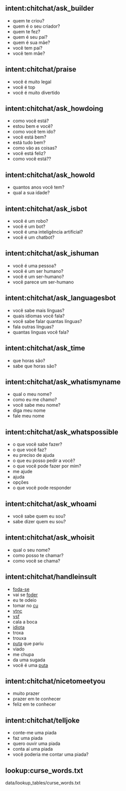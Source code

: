 ## intent:chitchat/ask_builder
- quem te criou?
- quem é o seu criador?
- quem te fez?
- quem é seu pai?
- quem é sua mãe?
- você tem pai?
- você tem mãe?

## intent:chitchat/praise
- você é muito legal
- você é top
- você é muito divertido

## intent:chitchat/ask_howdoing
- como você está?
- estou bem e você?
- como você tem ido?
- você está bem?
- está tudo bem?
- como vão as coisas?
- você está feliz?
- como você está??

## intent:chitchat/ask_howold
- quantos anos você tem?
- qual a sua idade?

## intent:chitchat/ask_isbot
- você é um robo?
- você é um bot?
- você é uma inteligência artificial?
- você é um chatbot?

## intent:chitchat/ask_ishuman
- você é uma pessoa?
- você é um ser humano?
- você é um ser-humano?
- você parece um ser-humano

## intent:chitchat/ask_languagesbot
- você sabe mais línguas?
- quais idiomas você fala?
- você sabe falar quantas línguas?
- fala outras línguas?
- quantas linguas você fala?

## intent:chitchat/ask_time
- que horas são?
- sabe que horas são?

## intent:chitchat/ask_whatismyname
- qual o meu nome?
- como eu me chamo?
- você sabe meu nome?
- diga meu nome
- fale meu nome

## intent:chitchat/ask_whatspossible
- o que você sabe fazer?
- o que você faz?
- eu preciso de ajuda
- o que eu posso pedir a você?
- o que você pode fazer por mim?
- me ajude
- ajuda
- opções
- o que você pode responder

## intent:chitchat/ask_whoami
- você sabe quem eu sou?
- sabe dizer quem eu sou?

## intent:chitchat/ask_whoisit
- qual o seu nome?
- como posso te chamar?
- como você se chama?

## intent:chitchat/handleinsult
- [foda-se](curse_words)
- vai se [foder](curse_words)
- eu te odeio
- tomar no [cu](curse_words)
- [vtnc](curse_words)
- [vsf](curse_words)
- cala a boca
- [idiota](curse_words)
- troxa
- trouxa
- [puta](curse_words) que pariu
- viado
- me chupa
- da uma sugada
- você é uma [puta](curse_words)

## intent:chitchat/nicetomeetyou
- muito prazer
- prazer em te conhecer
- feliz em te conhecer

## intent:chitchat/telljoke
- conte-me uma piada
- faz uma piada
- quero ouvir uma piada
- conta aí uma piada
- você poderia me contar uma piada?

## lookup:curse_words.txt
  data/lookup_tables/curse_words.txt
